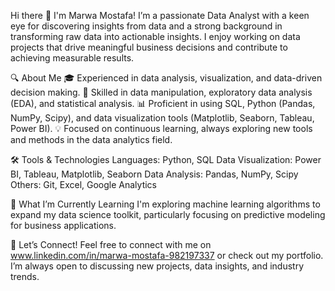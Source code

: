 Hi there 👋 I'm Marwa Mostafa!
I’m a passionate Data Analyst with a keen eye for discovering insights from data and a strong background in transforming raw data into actionable insights. I enjoy working on data projects that drive meaningful business decisions and contribute to achieving measurable results.

🔍 About Me
🎓 Experienced in data analysis, visualization, and data-driven decision making.
🔧 Skilled in data manipulation, exploratory data analysis (EDA), and statistical analysis.
📊 Proficient in using SQL, Python (Pandas, NumPy, Scipy), and data visualization tools (Matplotlib, Seaborn, Tableau, Power BI).
💡 Focused on continuous learning, always exploring new tools and methods in the data analytics field.

🛠️ Tools & Technologies
Languages: Python, SQL
Data Visualization: Power BI, Tableau, Matplotlib, Seaborn
Data Analysis: Pandas, NumPy, Scipy
Others: Git, Excel, Google Analytics

🌱 What I’m Currently Learning
I'm exploring machine learning algorithms to expand my data science toolkit, particularly focusing on predictive modeling for business applications.

🤝 Let’s Connect!
Feel free to connect with me on www.linkedin.com/in/marwa-mostafa-982197337 or check out my portfolio. I’m always open to discussing new projects, data insights, and industry trends.

<!---
MarwaMostafa10/MarwaMostafa10 is a ✨ special ✨ repository because its `README.md` (this file) appears on your GitHub profile.
You can click the Preview link to take a look at your changes.
--->
